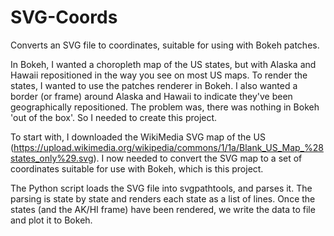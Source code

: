 # SVG-Coords
Converts an SVG file to coordinates, suitable for using with Bokeh patches.

In Bokeh, I wanted a choropleth map of the US states, but with Alaska and Hawaii repositioned in the way you see on most US maps. To render the states, I wanted to use the patches renderer in Bokeh. I also wanted a border (or frame) around Alaska and Hawaii to indicate they've been geographically repositioned. The problem was, there was nothing in Bokeh 'out of the box'. So I needed to create this project.

To start with, I downloaded the WikiMedia SVG map of the US (https://upload.wikimedia.org/wikipedia/commons/1/1a/Blank_US_Map_%28states_only%29.svg). I now needed to convert the SVG map to a set of coordinates suitable for use with Bokeh, which is this project.

The Python script loads the SVG file into svgpathtools, and parses it. The parsing is state by state and renders each state as a list of lines. Once the states (and the AK/HI frame) have been rendered, we write the data to file and plot it to Bokeh.
